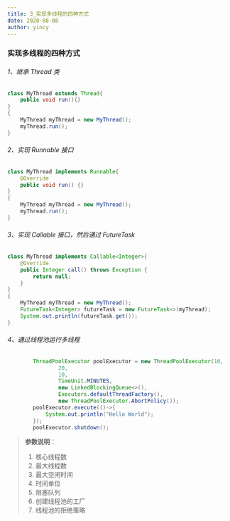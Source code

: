 ```yaml
---
title: 3_实现多线程的四种方式
date: 2020-08-08
author: yincy
---
```






### 实现多线程的四种方式



###### 1、继承 Thread 类

```java
class MyThread extends Thread{
    public void run(){}
}
{
    MyThread myThread = new MyThread();
    myThread.run();
}
```



###### 2、实现 Runnable 接口

```java
class MyThread implements Runnable{
    @Override
    public void run() {}
}
{
    MyThread myThread = new MyThread();
    myThread.run();
}
```



###### 3、实现 Callable 接口，然后通过 FutureTask 

```java
class MyThread implements Callable<Integer>{
    @Override
    public Integer call() throws Exception {
        return null;
    }
}
{
    MyThread myThread = new MyThread();
    FutureTask<Integer> futureTask = new FutureTask<>(myThread);
    System.out.println(futureTask.get());
}
```



###### 4、通过线程池运行多线程

```java
        ThreadPoolExecutor poolExecutor = new ThreadPoolExecutor(10,
                20,
                10,
                TimeUnit.MINUTES,
                new LinkedBlockingQueue<>(),
                Executors.defaultThreadFactory(),
                new ThreadPoolExecutor.AbortPolicy());
        poolExecutor.execute(()->{
            System.out.println("Hello World");
        });
        poolExecutor.shutdown();
```

>**参数说明**：
>
>1. 核心线程数
>2. 最大线程数
>3. 最大空闲时间
>4. 时间单位
>5. 阻塞队列
>6. 创建线程池的工厂
>7. 线程池的拒绝策略


